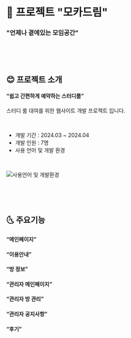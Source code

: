# :sake: 프로젝트 "모카드림"
### "언제나 곁에있는 모임공간"

<br><br><br>
## :blush: 프로젝트 소개
#### “쉽고 간편하게 예약하는 스터디룸”
스터디 룸 대여를 위한 웹사이트 개발 프로젝트 입니다.

<br>

* 개발 기간 : 2024.03 ~ 2024.04
* 개발 인원 : 7명
* 사용 언어 및 개발 환경
<br>

![사용언어 및 개발환경](https://github.com/Nick-ugi/projectBichena/assets/168390629/1e32eb42-fb04-4314-879b-a719e4aab55a)

<br><br><br>
## :last_quarter_moon_with_face: 주요기능
#### “메인페이지”
#### “이용안내”
#### “방 정보”
#### “관리자 메인페이지”
#### “관리자 방 관리”
#### “관리자 공지사항”
#### “후기”
